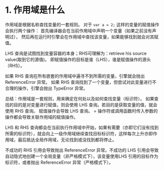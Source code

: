 # 1. 作用域是什么


作用域是根据名称查找变量的一套规则。
对于 `var a = 2;` 这样的变量的赋值操作会执行两个操作：
首先编译器会在当前作用域中声明一个变量（如果之前没有声明过），
然后再在运行时引擎会在作用域中查找该变量，如果能够找到就会对其赋值。

LHS 查询是试图找到变量容器的本身；RHS可理解为：retrieve his source value(取到它的源值)。
即赋值操作的目标是谁（LHS），谁是赋值操作的源头（RHS）。

如果 RHS 查询在所有嵌套的作用域中遍寻不到所需的变量，引擎就会抛出 ReferenceError 异常。
如果 RHS 查询找到了一个变量，但尝试对此变量进行不合理的操作，引擎会抛出 TypeError 异常。

总结：作用域是一套规则，用来确定在何处以及如何查找变量（标识符）。
如果查找的目的是对变量进行赋值，则会使用 LHS 查询。若目的是获取变量的值，就会使用 RHS 查询。
赋值操作会导致 LHS 查询。 = 操作符或调用函数时传入参数的操作都会导致关联作用域的赋值操作。

LHS 和 RHS 查询都会在当前执行作用域中开始，如果有需要（亦即它们没有找到所需的标识符），就会向上一级作用域继续查找目标标识符，这样每次上升亦即作用域，最后抵达全局作用域，无论找到或没找到都将停止。

不成功的 RHS 引用会导致抛出 ReferenceError 异常。不成功的 LHS 引用会导致自动隐式地创建一个全局变量（非严格模式下），该变量使用LHS 引用的目标作为标识符，或者抛出 ReferenceError 异常（严格模式下）。
